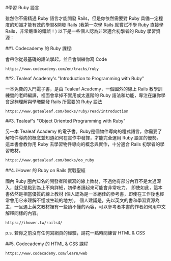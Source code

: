 #學習 Ruby 語言

雖然你不需精通 Ruby 語言才能開發 Rails，但是你依然需要對 Ruby 具備一定程度的知識才能有效的學習&開發 Rails (我第一次學 Rails 就嘗試不學 Ruby 直接學 Rails，非常嚴重的錯誤！) 以下是一些個人認為非常適合初學者的 Ruby 學習資源：

##1. Codecademy 的 Ruby 課程:

會帶你從最基礎的語法學起，並且會訓練你寫 Code

```
https://www.codecademy.com/en/tracks/ruby
```

##2. Tealeaf Academy's "Introduction to Programming with Ruby"

一本免費的入門電子書，是由 Tealeaf Academy，一個國外的線上 Rails 教學訓練營的老師編譯，裡面會拿掉不實用或太進階的 Ruby 語法和功能，專注在讓你學會足夠理解與學曦開發 Rails 所需要的 Ruby 語法

```
https://www.gotealeaf.com/books/ruby/read/introduction
```

##3. Tealeaf's "Object Oriented Programming with Ruby"

另一本 Tealeaf Academy 的電子書。Ruby是個物件導向的程式語言，你需要了解物件導向的概念並知道如何在實作中發揮，才能完全運用 Ruby 語言的優勢。 這本書會教你用 Ruby 去學習物件導向的概念與實作，十分適合 Rails 初學者的學習教材。

```
https://www.gotealeaf.com/books/oo_ruby
```

##4. iHower 的 Ruby on Rails 實戰聖經

國內 Ruby 圈內知名的開發者所撰寫的線上教材，不過他有部分內容不是太過深入，就只是點到為止不夠詳細，初學者讀起來可能會非常吃力。 即使如此，這本書依然是相當優質的線上教材 (個人認為是一本絕佳的參考書，即使在工作後也經常會用它來理解不懂或生疏的地方)。
個人建議是，先以英文的書和學習資源為主，一旦遇上英文教材裡有一些讀不懂的內容，可以參考者本書的作者如何用中文解釋同樣的內容。 

```
https://ihower.tw/rails4/
```


p.s. 若你之前沒有任何寫網頁的經驗，請花一點時間練習 HTML & CSS 

##5. Codecademy 的 HTML & CSS 課程

```
https://www.codecademy.com/learn/web
```
